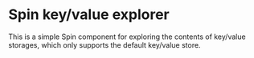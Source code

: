 # Spin key/value explorer

This is a simple Spin component for exploring the contents of key/value storages, which only supports the default key/value store.
